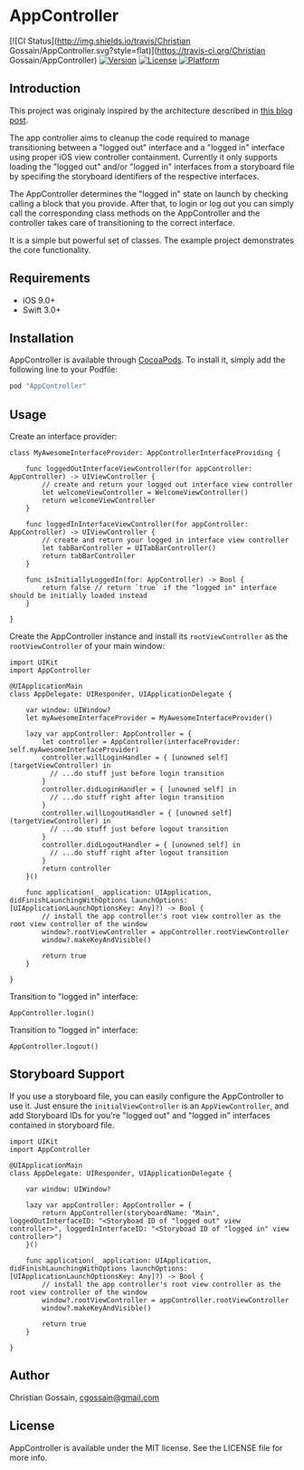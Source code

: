 # AppController

[![CI Status](http://img.shields.io/travis/Christian Gossain/AppController.svg?style=flat)](https://travis-ci.org/Christian Gossain/AppController)
[![Version](https://img.shields.io/cocoapods/v/AppController.svg?style=flat)](http://cocoapods.org/pods/AppController)
[![License](https://img.shields.io/cocoapods/l/AppController.svg?style=flat)](http://cocoapods.org/pods/AppController)
[![Platform](https://img.shields.io/cocoapods/p/AppController.svg?style=flat)](http://cocoapods.org/pods/AppController)

## Introduction

This project was originaly inspired by the architecture described in [this blog post](http://dev.teeps.org/blog/2015/3/27/how-to-architect-your-ios-app).

The app controller aims to cleanup the code required to manage transitioning between a "logged out" interface and a "logged in" interface using proper iOS view controller containment. Currently it only supports loading the "logged out" and/or "logged in" interfaces from a storyboard file by specifing the storyboard identifiers of the respective interfaces.

The AppController determines the "logged in" state on launch by checking calling a block that you provide. After that, to login or log out you can simply call the corresponding class methods on the AppController and the controller takes care of transitioning to the correct interface.

It is a simple but powerful set of classes. The example project demonstrates the core functionality.

## Requirements
* iOS 9.0+
* Swift 3.0+

## Installation

AppController is available through [CocoaPods](http://cocoapods.org). To install
it, simply add the following line to your Podfile:

```ruby
pod "AppController"
```

## Usage

Create an interface provider:
```
class MyAwesomeInterfaceProvider: AppControllerInterfaceProviding {

    func loggedOutInterfaceViewController(for appController: AppController) -> UIViewController {
        // create and return your logged out interface view controller
        let welcomeViewController = WelcomeViewController()
        return welcomeViewController
    }

    func loggedInInterfaceViewController(for appController: AppController) -> UIViewController {
        // create and return your logged in interface view controller
        let tabBarController = UITabBarController()
        return tabBarController
    }

    func isInitiallyLoggedIn(for: AppController) -> Bool {
        return false // return `true` if the "logged in" interface should be initially loaded instead
    }

}

```

Create the AppController instance and install its `rootViewController` as the `rootViewController` of your main window:
```
import UIKit
import AppController

@UIApplicationMain
class AppDelegate: UIResponder, UIApplicationDelegate {

    var window: UIWindow?
    let myAwesomeInterfaceProvider = MyAwesomeInterfaceProvider()

    lazy var appController: AppController = {
        let controller = AppController(interfaceProvider: self.myAwesomeInterfaceProvider)
        controller.willLoginHandler = { [unowned self] (targetViewController) in
          // ...do stuff just before login transition
        }
        controller.didLoginHandler = { [unowned self] in
          // ...do stuff right after login transition
        }
        controller.willLogoutHandler = { [unowned self] (targetViewController) in
          // ...do stuff just before logout transition
        }
        controller.didLogoutHandler = { [unowned self] in
          // ...do stuff right after logout transition
        }
        return controller
    }()

    func application(_ application: UIApplication, didFinishLaunchingWithOptions launchOptions: [UIApplicationLaunchOptionsKey: Any]?) -> Bool {
        // install the app controller's root view controller as the root view controller of the window
        window?.rootViewController = appController.rootViewController
        window?.makeKeyAndVisible()

        return true
    }

}
```

Transition to "logged in" interface:
```
AppController.login()
```

Transition to "logged in" interface:
```
AppController.logout()
```

## Storyboard Support
If you use a storyboard file, you can easily configure the AppController to use it. Just ensure the `initialViewController` is an `AppViewController`, and add Storyboard IDs for you're "logged out" and "logged in" interfaces contained in storyboard file.

```
import UIKit
import AppController

@UIApplicationMain
class AppDelegate: UIResponder, UIApplicationDelegate {

    var window: UIWindow?

    lazy var appController: AppController = {
        return AppController(storyboardName: "Main", loggedOutInterfaceID: "<Storyboad ID of "logged out" view controller>", loggedInInterfaceID: "<Storyboad ID of "logged in" view controller>")
    }()

    func application(_ application: UIApplication, didFinishLaunchingWithOptions launchOptions: [UIApplicationLaunchOptionsKey: Any]?) -> Bool {
        // install the app controller's root view controller as the root view controller of the window
        window?.rootViewController = appController.rootViewController
        window?.makeKeyAndVisible()

        return true
    }

}
```

## Author

Christian Gossain, cgossain@gmail.com

## License

AppController is available under the MIT license. See the LICENSE file for more info.
